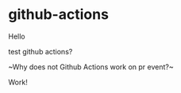 # github-actions

Hello

test github actions?

~Why does not Github Actions work on pr event?~

Work!
